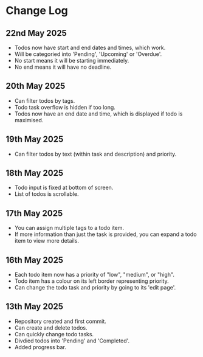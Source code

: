 # Change Log

## 22nd May 2025

- Todos now have start and end dates and times, which work.
- Will be categoried into 'Pending', 'Upcoming' or 'Overdue'.
- No start means it will be starting immediately.
- No end means it will have no deadline.

## 20th May 2025

- Can filter todos by tags.
- Todo task overflow is hidden if too long.
- Todos now have an end date and time, which is displayed if todo is maximised.

## 19th May 2025

- Can filter todos by text (within task and description) and priority.

## 18th May 2025

- Todo input is fixed at bottom of screen.
- List of todos is scrollable.

## 17th May 2025

- You can assign multiple tags to a todo item.
- If more information than just the task is provided, you can expand a todo item to view more details.

## 16th May 2025

- Each todo item now has a priority of "low", "medium", or "high".
- Todo item has a colour on its left border representing priority.
- Can change the todo task and priority by going to its 'edit page'.

## 13th May 2025

- Repository created and first commit.
- Can create and delete todos.
- Can quickly change todo tasks.
- Divdied todos into 'Pending' and 'Completed'.
- Added progress bar.
